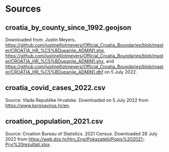 # Sources

## croatia_by_county_since_1992.geojson
Downloaded from: Justin Meyers. https://github.com/justinelliotmeyers/Official_Croatia_Boundaries/blob/master/CROATIA_HR_%C5%BDupanije_ADMIN1.shp, https://github.com/justinelliotmeyers/Official_Croatia_Boundaries/blob/master/CROATIA_HR_%C5%BDupanije_ADMIN1.shx, and https://github.com/justinelliotmeyers/Official_Croatia_Boundaries/blob/master/CROATIA_HR_%C5%BDupanije_ADMIN1.dbf on 5 July 2022.

## croatia_covid_cases_2022.csv
Source: Vlada Republike Hrvatske. Downloaded on 5 July 2022 from https://www.koronavirus.hr/en.

## croation_population_2021.csv
Source: Croation Bureau of Statistics. 2021 Census. Downloaded 28 July 2022 from https://web.dzs.hr/Hrv_Eng/Pokazatelji/Popis%202021-Prvi%20rezultati.xlsx.
